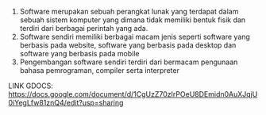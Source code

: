1. Software merupakan sebuah perangkat lunak yang terdapat dalam sebuah sistem komputer yang dimana tidak memiliki bentuk fisik dan terdiri dari berbagai perintah yang ada.
2. Software sendiri memiliki berbagai macam jenis seperti software yang berbasis pada website, software yang berbasis pada desktop dan software yang berbasis pada mobile
3. Pengembangan software sendiri terdiri dari bermacam pengunaan bahasa pemrograman, compiler serta interpreter

LINK GDOCS:
https://docs.google.com/document/d/1CgUzZ70zIrPOeU8DEmidn0AuXJqjU0iYegLfw81znQ4/edit?usp=sharing